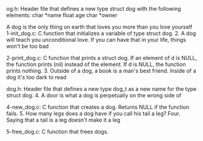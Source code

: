 og.h: Header file that defines a new type struct dog with the following elements: char *name float age char *owner

A dog is the only thing on earth that loves you more than you love yourself
1-init_dog.c: C function that initializes a variable of type struct dog. 2. A dog will teach you unconditional love. If you can have that in your life, things won't be too bad

2-print_dog.c: C function that prints a struct dog. If an element of d is NULL, the function prints (nil) instead of the element. If d is NULL, the function prints nothing. 3. Outside of a dog, a book is a man's best friend. Inside of a dog it's too dark to read

dog.h: Header file that defines a new type dog_t as a new name for the type struct dog. 4. A door is what a dog is perpetually on the wrong side of

4-new_dog.c: C function that creates a dog. Returns NULL if the function fails. 5. How many legs does a dog have if you call his tail a leg? Four. Saying that a tail is a leg doesn't make it a leg

5-free_dog.c: C function that frees dogs.
